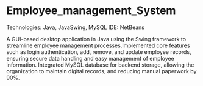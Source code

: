 # Employee_management_System
Technologies: Java, JavaSwing, MySQL
IDE: NetBeans

A GUI-based desktop application in Java using the Swing framework to streamline employee management processes.Implemented core features such as login authentication, add, remove, and update employee records, ensuring secure data handling and easy management of employee information.
Integrated MySQL database for backend storage, allowing the organization to maintain digital records, and reducing manual paperwork by 90%.
